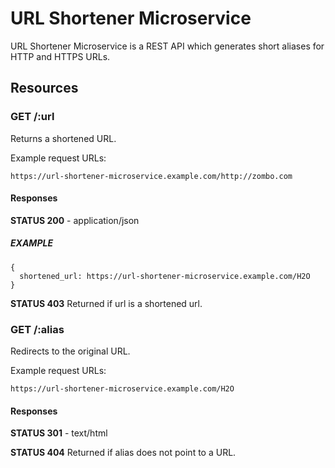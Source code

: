 # URL Shortener Microservice

URL Shortener Microservice is a REST API which generates short aliases for HTTP
and HTTPS URLs.

## Resources

### GET /:url

Returns a shortened URL.

Example request URLs:

`https://url-shortener-microservice.example.com/http://zombo.com`

#### Responses

**STATUS 200** - application/json

##### EXAMPLE

    {
      shortened_url: https://url-shortener-microservice.example.com/H2O
    }

**STATUS 403** Returned if url is a shortened url.

### GET /:alias

Redirects to the original URL.

Example request URLs:

`https://url-shortener-microservice.example.com/H2O`

#### Responses

**STATUS 301** - text/html

**STATUS 404** Returned if alias does not point to a URL.
